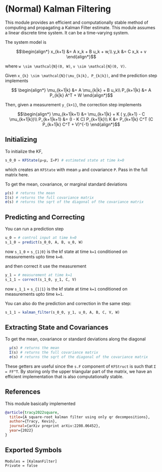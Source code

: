 # (Normal) Kalman Filtering

This module provides an efficient and computationally stable method of computing and propagating a Kalman Filter estimate. 
This module assumes a linear discrete time system. It can be a time-varying system. 

The system model is 

```math
\begin{align*}
  x_{k+1} &= A x_k + B u_k + w,\\
  y_k &= C x_k + v
  \end{align*}
```
where ``w \sim \mathcal{N}(0, W)``, ``v \sim \mathcal{N}(0, V)``.


Given ``x_{k} \sim \mathcal{N}(\mu_{k|k}, P_{k|k})``, and the prediction step implements 
```math
  \begin{align*}
  \mu_{k+1|k} &= A \mu_{k|k} + B u_k\\
  P_{k+1|k} &= A P_{k|k} A^T + W
  \end{align*}
```

Then, given a measurement ``y_{k+1}``, the correction step implements
```math
\begin{align*}
\mu_{k+1|k+1} &= \mu_{k+1|k} + K ( y_{k+1} - C \mu_{k+1|k})\\
P_{k+1|k+1} &= (I - K C) P_{k+1|k}\\
K &= P_{k+1|k} C^T (C P_{k+1|k} C^T + V)^{-1}
\end{align*}
```

## Initializing
To initialize the KF, 

```julia
s_0_0 = KFState(μ=μ, Σ=P) # estimated state at time k=0
```
which creates an `KFState` with mean ``μ`` and covariance ``P``. Pass in the full matrix here.

To get the mean, covariance, or marginal standard deviations
```julia
μ(s) # returns the mean
Σ(s) # returns the full covariance matrix
σ(s) # returns the sqrt of the diagonal of the covariance matrix
```

## Predicting and Correcting
You can run a prediction step
```julia
u_0 = # control input at time k=0
s_1_0 = predict(s_0_0, A, B, u_0, W)
```
now `s_1_0` = ``s_{1|0}``  is the kf state at time ``k=1`` conditioned on measurements upto time ``k=0``. 


and then correct it use the measurement
```julia
y_1 = # measurement at time k=1
s_1_1 = correct(s_1_0, y_1, C, V)
```
now `s_1_1` = ``s_{1|1}`` is the kf state at time ``k=1`` conditioned on measurements upto time ``k=1``. 

You can also do the prediction and correction in the same step:
```julia
s_1_1 = kalman_filter(s_0_0, y_1, u_0, A, B, C, V, W)
```
## Extracting State and Covariances
To get the mean, covariance or standard deviations along the diagonal
```julia
  μ(s) # returns the mean
  Σ(s) # returns the full covariance matrix
  σ(s) # returns the sqrt of the diagonal of the covariance matrix
```

These getters are useful since the `s.F` component of `KFStruct` is such that ``Σ = FF^T``. By storing only the upper triangular part of the matrix, we have an efficient implementation that is also computationally stable. 


## References
This module basically implemented
```bibtex
@article{tracy2022square,
  title={A square-root kalman filter using only qr decompositions},
  author={Tracy, Kevin},
  journal={arXiv preprint arXiv:2208.06452},
  year={2022}
}
```


## Exported Symbols
```@autodocs; canonical=false
Modules = [KalmanFilter]
Private = false
```
